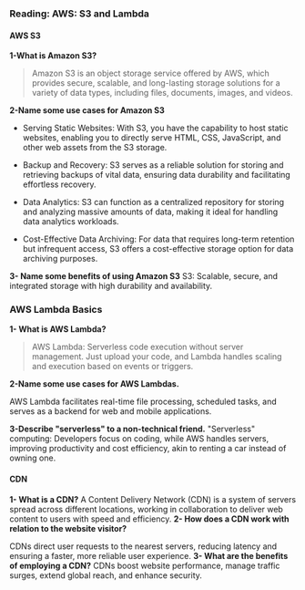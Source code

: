 ### Reading: AWS: S3 and Lambda
#### AWS S3
**1-What is Amazon S3?**
>Amazon S3 is an object storage service offered by AWS, which provides secure, scalable, and long-lasting storage solutions for a variety of data types, including files, documents, images, and videos.

**2-Name some use cases for Amazon S3**
* Serving Static Websites: With S3, you have the capability to host static websites, enabling you to directly serve HTML, CSS, JavaScript, and other web assets from the S3 storage.

* Backup and Recovery: S3 serves as a reliable solution for storing and retrieving backups of vital data, ensuring data durability and facilitating effortless recovery.

* Data Analytics: S3 can function as a centralized repository for storing and analyzing massive amounts of data, making it ideal for handling data analytics workloads.

* Cost-Effective Data Archiving: For data that requires long-term retention but infrequent access, S3 offers a cost-effective storage option for data archiving purposes.


**3- Name some benefits of using Amazon S3**
S3: Scalable, secure, and integrated storage with high durability and availability.

### AWS Lambda Basics
**1- What is AWS Lambda?**
>AWS Lambda: Serverless code execution without server management. Just upload your code, and Lambda handles scaling and execution based on events or triggers.

**2-Name some use cases for AWS Lambdas.**

AWS Lambda facilitates real-time file processing, scheduled tasks, and serves as a backend for web and mobile applications.


**3-Describe "serverless" to a non-technical friend.**
"Serverless" computing: Developers focus on coding, while AWS handles servers, improving productivity and cost efficiency, akin to renting a car instead of owning one.

#### CDN
**1- What is a CDN?**
A Content Delivery Network (CDN) is a system of servers spread across different locations, working in collaboration to deliver web content to users with speed and efficiency.
**2- How does a CDN work with relation to the website visitor?**

CDNs direct user requests to the nearest servers, reducing latency and ensuring a faster, more reliable user experience.
**3- What are the benefits of employing a CDN?**
CDNs boost website performance, manage traffic surges, extend global reach, and enhance security.

